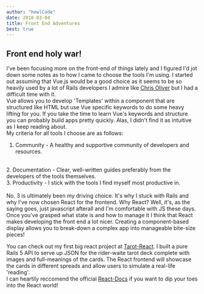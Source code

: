 ```yaml
---
author: "howlCode"
date: 2018-03-04
title: Front End Adventures
best: true
---
```


## Front end holy war!

I've been focusing more on the front-end of things lately and I figured I'd jot down some notes as to how I came to choose the tools I'm using.
I started out assuming that Vue.js would be a good choice as it seems to be so heavily used by a lot of Rails developers I admire like [Chris Oliver](http://excid3.com/ "Chris Oliver's homepage") but I had a difficult time with it.
<br>
Vue allows you to develop 'Templates' within a component that are structured like HTML but use Vue specific keywords to do some heavy lifting for you. If you take the time to learn Vue's keywords and structure you can probably build apps pretty quickly. Alas, I didn't find it as intuitive as I keep reading about.
<br>
My criteria for all tools I choose are as follows:
<br>
1. Community - A healthy and supportive community of developers and resources.
<br>
2. Documentation - Clear, well-written guides preferably from the developers of the tools themselves.
<br>
3. Productivity - I stick with the tools I find myself most productive in. 
<br>
<br>
No. 3 is ultimately been my driving choice. It's why I stuck with Rails and why I've now chosen React for the frontend.
Why React? Well, it's, as the saying goes, just javascript afterall and I'm comfortable with JS these days. Once you've grasped what state is and how to manage it I think that React makes developing the front end a lot nicer. Creating a component-based display allows you to break-down a complex app into manageable bite-size pieces!

You can check out my first big react project at [Tarot-React](https://tarot-react.howlcode.com "Reactive Tarot"). I built a pure Rails 5 API to serve up JSON for the rider-waite tarot deck complete with images and full-meanings of the cards. The React frontend will showcase the cards in different spreads and allow users to simulate a real-life 'reading'.
<br>
I can heartily reccomend the official [React-Docs](https://reactjs.org/docs/hello-world.html "Hello world tutorial") if you want to dip your toes into the React world!
